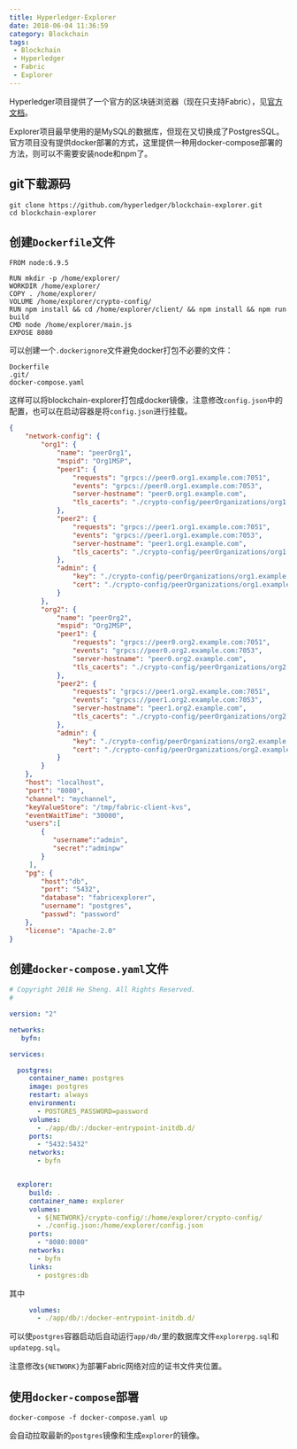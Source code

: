 ```yaml
---
title: Hyperledger-Explorer
date: 2018-06-04 11:36:59
category: Blockchain
tags: 
 - Blockchain 
 - Hyperledger 
 - Fabric 
 - Explorer
---
```


Hyperledger项目提供了一个官方的区块链浏览器（现在只支持Fabric），见[官方文档](https://github.com/hyperledger/blockchain-explorer)。

Explorer项目最早使用的是MySQL的数据库，但现在又切换成了PostgresSQL。官方项目没有提供docker部署的方式，这里提供一种用docker-compose部署的方法，则可以不需要安装node和npm了。

<!--more-->

## git下载源码

```shell
git clone https://github.com/hyperledger/blockchain-explorer.git
cd blockchain-explorer
```

## 创建`Dockerfile`文件

```docker
FROM node:6.9.5

RUN mkdir -p /home/explorer/
WORKDIR /home/explorer/
COPY . /home/explorer/
VOLUME /home/explorer/crypto-config/
RUN npm install && cd /home/explorer/client/ && npm install && npm run build
CMD node /home/explorer/main.js
EXPOSE 8080
```

可以创建一个`.dockerignore`文件避免docker打包不必要的文件：

```text
Dockerfile
.git/
docker-compose.yaml
```

这样可以将blockchain-explorer打包成docker镜像，注意修改`config.json`中的配置，也可以在启动容器是将`config.json`进行挂载。

```json
{
	"network-config": {
		"org1": {
			"name": "peerOrg1",
			"mspid": "Org1MSP",
			"peer1": {
				"requests": "grpcs://peer0.org1.example.com:7051",
				"events": "grpcs://peer0.org1.example.com:7053",
				"server-hostname": "peer0.org1.example.com",
				"tls_cacerts": "./crypto-config/peerOrganizations/org1.example.com/peers/peer0.org1.example.com/tls/ca.crt"
			},
			"peer2": {
				"requests": "grpcs://peer1.org1.example.com:7051",
				"events": "grpcs://peer1.org1.example.com:7053",
				"server-hostname": "peer1.org1.example.com",
				"tls_cacerts": "./crypto-config/peerOrganizations/org1.example.com/peers/peer1.org1.example.com/tls/ca.crt"
			},
			"admin": {
				"key": "./crypto-config/peerOrganizations/org1.example.com/users/Admin@org1.example.com/msp/keystore",
				"cert": "./crypto-config/peerOrganizations/org1.example.com/users/Admin@org1.example.com/msp/signcerts"
			}
		},
		"org2": {
			"name": "peerOrg2",
			"mspid": "Org2MSP",
			"peer1": {
				"requests": "grpcs://peer0.org2.example.com:7051",
				"events": "grpcs://peer0.org2.example.com:7053",
				"server-hostname": "peer0.org2.example.com",
				"tls_cacerts": "./crypto-config/peerOrganizations/org2.example.com/peers/peer0.org2.example.com/tls/ca.crt"
			},
			"peer2": {
				"requests": "grpcs://peer1.org2.example.com:7051",
				"events": "grpcs://peer1.org2.example.com:7053",
				"server-hostname": "peer1.org2.example.com",
				"tls_cacerts": "./crypto-config/peerOrganizations/org2.example.com/peers/peer1.org2.example.com/tls/ca.crt"
			},
			"admin": {
				"key": "./crypto-config/peerOrganizations/org2.example.com/users/Admin@org2.example.com/msp/keystore",
				"cert": "./crypto-config/peerOrganizations/org2.example.com/users/Admin@org2.example.com/msp/signcerts"
			}
		}
	},
	"host": "localhost",
	"port": "8080",
	"channel": "mychannel",
	"keyValueStore": "/tmp/fabric-client-kvs",
	"eventWaitTime": "30000",
	"users":[
		{
		   "username":"admin",
		   "secret":"adminpw"
		}
	 ],
	"pg": {
        "host":"db",
		"port": "5432",
		"database": "fabricexplorer",
		"username": "postgres",
		"passwd": "password"
	},
	"license": "Apache-2.0"
}
```

## 创建`docker-compose.yaml`文件

```yaml
# Copyright 2018 He Sheng. All Rights Reserved.
#

version: "2"

networks:
   byfn:

services:

  postgres:
     container_name: postgres
     image: postgres
     restart: always
     environment:
       - POSTGRES_PASSWORD=password
     volumes:
       - ./app/db/:/docker-entrypoint-initdb.d/
     ports:
       - "5432:5432"
     networks:
       - byfn


  explorer:
     build: .
     container_name: explorer
     volumes:
       - ${NETWORK}/crypto-config/:/home/explorer/crypto-config/
       - ./config.json:/home/explorer/config.json
     ports:
       - "8080:8080"
     networks:
       - byfn
     links:
       - postgres:db
```

其中

```yaml
     volumes:
       - ./app/db/:/docker-entrypoint-initdb.d/
```

可以使`postgres`容器启动后自动运行`app/db/`里的数据库文件`explorerpg.sql`和`updatepg.sql`。

注意修改`${NETWORK}`为部署Fabric网络对应的证书文件夹位置。

## 使用`docker-compose`部署

```shell
docker-compose -f docker-compose.yaml up
```

会自动拉取最新的`postgres`镜像和生成`explorer`的镜像。
